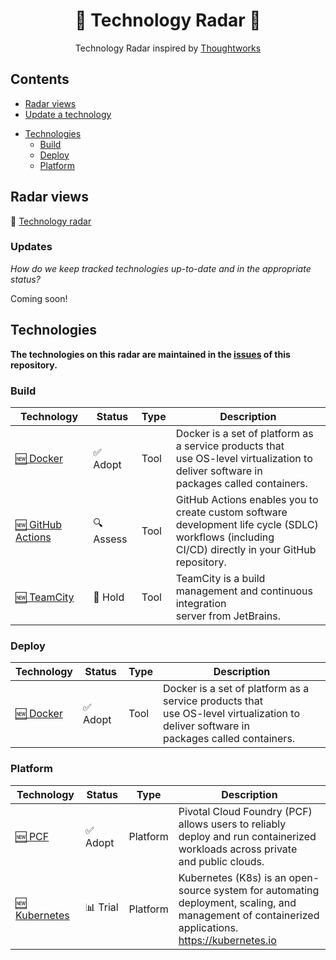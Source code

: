 <div align="center">
	<!--img width="500" height="350" src="images/logo.svg" alt="Building Blocks"-->
	<h1>📡 Technology Radar 🎯</h1>
    <p>Technology Radar inspired by <a href="https://radar.thoughtworks.com">Thoughtworks</a></p>
</div>

<!-- toc -->

## Contents

- [Radar views](#Radar-views)
- [Update a technology](#Updates)
<!-- generated index -->
- [Technologies](#Technologies)
  - [Build](#Build)
  - [Deploy](#Deploy)
  - [Platform](#Platform)
<!-- generated index end -->

<!-- tocstop -->

## Radar views
📡 [Technology radar][tech radar]

### Updates

*How do we keep tracked technologies up-to-date and in the appropriate status?*

Coming soon!

<!-- generated list -->
## Technologies
**The technologies on this radar are maintained in the [issues](https://github.com/timperman/radar/issues) of this repository.**

### Build
| Technology | Status | Type | Description |
|---|---|---|---|
| [🆕 Docker](https://github.com/timperman/radar/issues/24) | ✅ Adopt | Tool | Docker is a set of platform as a service products that<br> use OS-level virtualization to deliver software in<br> packages called containers. |
| [🆕 GitHub Actions](https://github.com/timperman/radar/issues/14) | 🔍 Assess | Tool | GitHub Actions enables you to create custom software<br> development life cycle (SDLC) workflows (including<br> CI/CD) directly in your GitHub repository. |
| [🆕 TeamCity](https://github.com/timperman/radar/issues/22) | 🛑 Hold | Tool | TeamCity is a build management and continuous integration<br> server from JetBrains. |

### Deploy
| Technology | Status | Type | Description |
|---|---|---|---|
| [🆕 Docker](https://github.com/timperman/radar/issues/24) | ✅ Adopt | Tool | Docker is a set of platform as a service products that<br> use OS-level virtualization to deliver software in<br> packages called containers. |

### Platform
| Technology | Status | Type | Description |
|---|---|---|---|
| [🆕 PCF](https://github.com/timperman/radar/issues/21) | ✅ Adopt | Platform | Pivotal Cloud Foundry (PCF) allows users to reliably<br> deploy and run containerized workloads across private<br> and public clouds.  |
| [🆕 Kubernetes](https://github.com/timperman/radar/issues/20) | 📊 Trial | Platform | Kubernetes (K8s) is an open-source system for automating<br> deployment, scaling, and management of containerized<br> applications. https://kubernetes.io |
<!-- generated list end -->

[tech radar]: https://radar.thoughtworks.com/
[new issue]: https://github.com/timperman/radar/issues/new/choose
